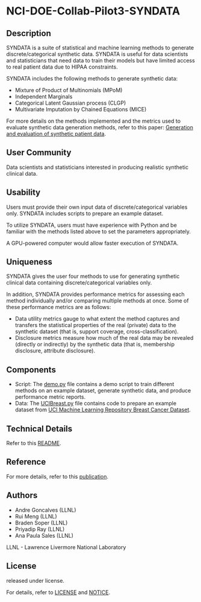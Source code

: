 # NCI-DOE-Collab-Pilot3-SYNDATA

## Description
SYNDATA is a suite of statistical and machine learning methods to generate discrete/categorical synthetic data. SYNDATA is useful for data scientists and statisticians that need data to train their models but have limited access to real patient data due to HIPAA constraints.

SYNDATA includes the following methods to generate synthetic data:
 * Mixture of Product of Multinomials (MPoM) 
 * Independent Marginals
 * Categorical Latent Gaussian process (CLGP)
 * Multivariate Imputation by Chained Equations (MICE)

For more details on the methods implemented and the metrics used to evaluate synthetic data generation methods, refer to this paper: [Generation and evaluation of synthetic patient data](https://bmcmedresmethodol.biomedcentral.com/articles/10.1186/s12874-020-00977-1).

## User Community
Data scientists and statisticians interested in producing realistic synthetic clinical data.

## Usability	
Users must provide their own input data of discrete/categorical variables only. SYNDATA includes scripts to prepare an example dataset. 

To utilize SYNDATA, users must have experience with Python and be familiar with the methods listed above to set the parameters appropriately. 
 
A GPU-powered computer would allow faster execution of SYNDATA.

## Uniqueness	
SYNDATA gives the user four methods to use for generating synthetic clinical data containing discrete/categorical variables only. 

In addition, SYNDATA provides performance metrics for assessing each method individually and/or comparing multiple methods at once. Some of these performance metrics are as follows:
 * Data utility metrics gauge to what extent the method captures and transfers the statistical properties of the real (private) data to the synthetic dataset (that is, support coverage, cross-classification).
 * Disclosure metrics measure how much of the real data may be revealed (directly or indirectly) by the synthetic data (that is, membership disclosure, attribute disclosure).

## Components	

* Script: The [demo.py](./experiments/demo.py) file contains a demo script to train different methods on an example dataset, generate synthetic data, and produce performance metric reports.
* Data: The [UCIBreast.py](./datasets/UCIBreast.py) file contains code to prepare an example dataset from [UCI Machine Learning Repository Breast Cancer Dataset](https://archive.ics.uci.edu/ml/datasets/breast+cancer).

## Technical Details
Refer to this [README](./Technical_README.md).

## Reference
For more details, refer to this [publication](https://bmcmedresmethodol.biomedcentral.com/articles/10.1186/s12874-020-00977-1).

## Authors

- Andre Goncalves (LLNL)
- Rui Meng (LLNL)
- Braden Soper (LLNL)
- Priyadip Ray (LLNL)
- Ana Paula Sales (LLNL)

LLNL - Lawrence Livermore National Laboratory

## License

<Who> released <Capability Name> under <which> license.
 
For details, refer to [LICENSE](./LICENSE) and [NOTICE](./NOTICE).
